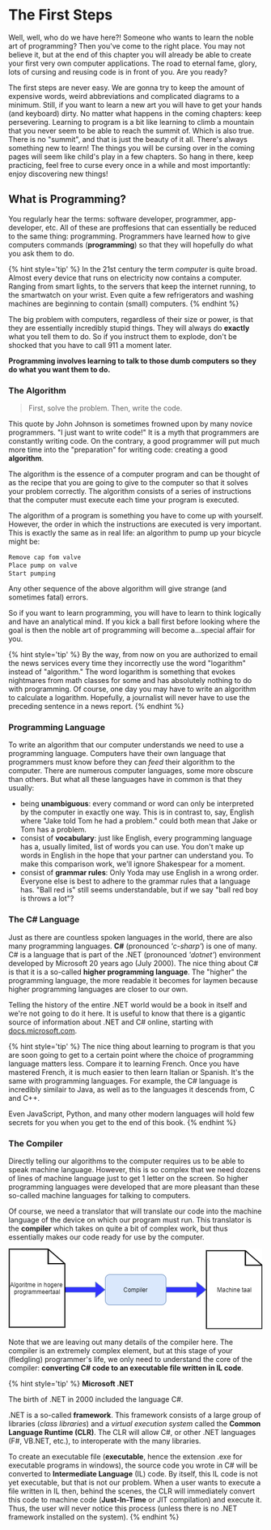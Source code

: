 # The First Steps

Well, well, who do we have here?! Someone who wants to learn the noble art of programming? Then you've come to the right place. You may not believe it, but at the end of this chapter you will already be able to create your first very own computer applications. The road to eternal fame, glory, lots of cursing and reusing code is in front of you. Are you ready?

The first steps are never easy. We are gonna try to keep the amount of expensive words, weird abbreviations and complicated diagrams to a minimum. Still, if you want to learn a new art you will have to get your hands (and keyboard) dirty. No matter what happens in the coming chapters: keep persevering. Learning to program is a bit like learning to climb a mountain that you never seem to be able to reach the summit of. Which is also true. There is no "summit", and that is just the beauty of it all. There's always something new to learn! The things you will be cursing over in the coming pages will seem like child's play in a few chapters. So hang in there, keep practicing, feel free to curse every once in a while and most importantly: enjoy discovering new things!


## What is Programming?

You regularly hear the terms: software developer, programmer, app-developer, etc. All of these are proffesions that can essentially be reduced to the same thing: programming. Programmers have learned how to give computers commands (**programming**) so that they will hopefully do what you ask them to do.

{% hint style='tip' %}
In the 21st century the term *computer* is quite broad. Almost every device that runs on electricity now contains a computer. Ranging from smart lights, to the servers that keep the internet running, to the smartwatch on your wrist. Even quite a few refrigerators and washing machines are beginning to contain (small) computers.
{% endhint %}



The big problem with computers, regardless of their size or power, is that they are essentially incredibly stupid things. They will always do **exactly** what you tell them to do. So if you instruct them to explode, don't be shocked that you have to call 911 a moment later.

**Programming involves learning to talk to those dumb computers so they do what you want them to do.**

### The Algorithm

> First, solve the problem. Then, write the code.

This quote by John Johnson is sometimes frowned upon by many novice programmers. "I just want to write code!" It is a myth that programmers are constantly writing code. On the contrary, a good programmer will put much more time into the "preparation" for writing code: creating a good **algorithm**.

The algorithm is the essence of a computer program and can be thought of as the recipe that you are going to give to the computer so that it solves your problem correctly. The algorithm consists of a series of instructions that the computer must execute each time your program is executed.

The algorithm of a program is something you have to come up with yourself. However, the order in which the instructions are executed is very important. This is exactly the same as in real life: an algorithm to pump up your bicycle might be:

```text
Remove cap fom valve
Place pump on valve
Start pumping
```

Any other sequence of the above algorithm will give strange (and sometimes fatal) errors.

So if you want to learn programming, you will have to learn to think logically and have an analytical mind. If you kick a ball first before looking where the goal is then the noble art of programming will become a...special affair for you.

{% hint style='tip' %}
By the way, from now on you are authorized to email the news services every time they incorrectly use the word "logarithm" instead of "algorithm." The word logarithm is something that evokes nightmares from math classes for some and has absolutely nothing to do with programming. Of course, one day you may have to write an algorithm to calculate a logarithm. Hopefully, a journalist will never have to use the preceding sentence in a news report.
{% endhint %}

### Programming Language

To write an algorithm that our computer understands we need to use a programming language. Computers have their own language that programmers must know before they can *feed* their algorithm to the computer. There are numerous computer languages, some more obscure than others. But what all these languages have in common is that they usually:
* being **unambiguous**: every command or word can only be interpreted by the computer in exactly one way. This is in contrast to, say, English where "Jake told Tom he had  a problem." could both mean that Jake or Tom has a problem.
* consist of **vocabulary**: just like English, every programming language has a, usually limited, list of words you can use. You don't make up words in English in the hope that your partner can understand you. To make this comparison work, we'll ignore Shakespear for a moment.
* consist of **grammar rules**: Only Yoda may use English in a wrong order. Everyone else is best to adhere to the grammar rules that a language has. "Ball red is" still seems understandable, but if we say "ball red boy is throws a lot"?

### The C# Language

Just as there are countless spoken languages in the world, there are also many programming languages. **C#** (pronounced *'c-sharp'*) is one of many. C# is a language that is part of the .NET (pronounced *'dotnet'*) environment developed by Microsoft 20 years ago (July 2000). The nice thing about C# is that it is a so-called **higher programming language**. The "higher" the programming language, the more readable it becomes for laymen because higher programming languages are closer to our own. 

Telling the history of the entire .NET world would be a book in itself and we're not going to do it here. It is useful to know that there is a gigantic source of information about .NET and C# online, starting with [docs.microsoft.com](https://docs.microsoft.com/en-us/dotnet/csharp/getting-started/).

{% hint style='tip' %}
The nice thing about learning to program is that you are soon going to get to a certain point where the choice of programming language matters less. Compare it to learning French. Once you have mastered French, it is much easier to then learn Italian or Spanish. It's the same with programming languages. For example, the C# language is incredibly similair to Java, as well as to the languages it descends from, C and C++. 

Even JavaScript, Python, and many other modern languages will hold few secrets for you when you get to the end of this book.
{% endhint %}

### The Compiler

Directly telling our algorithms to the computer requires us to be able to speak machine language. However, this is so complex that we need dozens of lines of machine language just to get 1 letter on the screen. So higher programming languages were developed that are more pleasant than these so-called machine languages for talking to computers.

Of course, we need a translator that will translate our code into the machine language of the device on which our program must run. This translator is the **compiler** which takes on quite a bit of complex work, but thus essentially makes our code ready for use by the computer.

![Simplified compiler overview](../assets/1_csharpbasics/compilersimple.png)

Note that we are leaving out many details of the compiler here. The compiler is an extremely complex element, but at this stage of your (fledgling) programmer's life, we only need to understand the core of the compiler: **converting C# code to an executable file written in IL code**.

{% hint style='tip' %}
**Microsoft .NET**

The birth of .NET in 2000 included the language C#.

.NET is a so-called **framework**. This framework consists of a large group of libraries (*class libraries*) and a *virtual execution system* called the **Common Language Runtime (CLR)**. The CLR will allow C#, or other .NET languages (F#, VB.NET, etc.), to interoperate with the many libraries.

To create an executable file (**executable**, hence the extension .exe for executable programs in windows), the source code you wrote in C# will be converted to **Intermediate Language** (IL) code. By itself, this IL code is not yet executable, but that is not our problem. When a user wants to execute a file written in IL then, behind the scenes, the CLR will immediately convert this code to machine code (**Just-In-Time** or JIT compilation) and execute it. Thus, the user will never notice this process (unless there is no .NET framework installed on the system).
{% endhint %}
